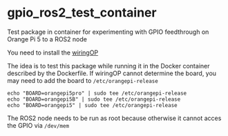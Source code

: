 # gpio_ros2_test_container
Test package in container for experimenting with GPIO feedthrough on Orange Pi 5 to a ROS2 node

You need to install the [wiringOP](https://github.com/orangepi-xunlong/wiringOP)

The idea is to test this package while running it in the Docker container described by the Dockerfile. 
If wiringOP cannot determine the board, you may need to add the board to `/etc/orangepi-release`
```
echo "BOARD=orangepi5pro" | sudo tee /etc/orangepi-release
echo "BOARD=orangepi5B" | sudo tee /etc/orangepi-release
echo "BOARD=orangepi5" | sudo tee /etc/orangepi-release
```
The ROS2 node needs to be run as root because otherwise it cannot acces the GPIO via `/dev/mem`
